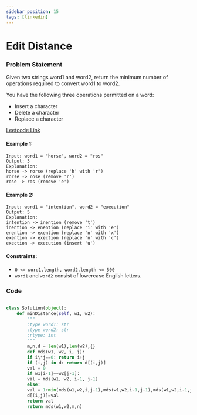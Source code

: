 ```yaml
---
sidebar_position: 15
tags: [linkedin]
---
```


# Edit Distance

### Problem Statement

Given two strings word1 and word2, return the minimum number of operations required to convert word1 to word2.

You have the following three operations permitted on a word:

- Insert a character
- Delete a character
- Replace a character

[Leetcode Link](https://leetcode.com/problems/edit-distance/)

#### Example 1:

```
Input: word1 = "horse", word2 = "ros"
Output: 3
Explanation:
horse -> rorse (replace 'h' with 'r')
rorse -> rose (remove 'r')
rose -> ros (remove 'e')
```

#### Example 2:

```
Input: word1 = "intention", word2 = "execution"
Output: 5
Explanation:
intention -> inention (remove 't')
inention -> enention (replace 'i' with 'e')
enention -> exention (replace 'n' with 'x')
exention -> exection (replace 'n' with 'c')
exection -> execution (insert 'u')
```

#### Constraints:

- `0 <= word1.length, word2.length <= 500`
- `word1` and `word2` consist of lowercase English letters.

### Code

```python title="Python Code"

class Solution(object):
    def minDistance(self, w1, w2):
        """
        :type word1: str
        :type word2: str
        :rtype: int
        """
        m,n,d = len(w1),len(w2),{}
        def mds(w1, w2, i, j):
        if i\*j==0: return i+j
        if (i,j) in d: return d[(i,j)]
        val = 0
        if w1[i-1]==w2[j-1]:
        val = mds(w1, w2, i-1, j-1)
        else:
        val = 1+min(mds(w1,w2,i,j-1),mds(w1,w2,i-1,j-1),mds(w1,w2,i-1,j))
        d[(i,j)]=val
        return val
        return mds(w1,w2,m,n)
```
